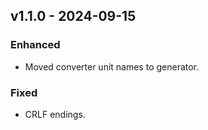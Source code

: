 ## v1.1.0 - 2024-09-15

### Enhanced

* Moved converter unit names to generator.

### Fixed

* CRLF endings.
